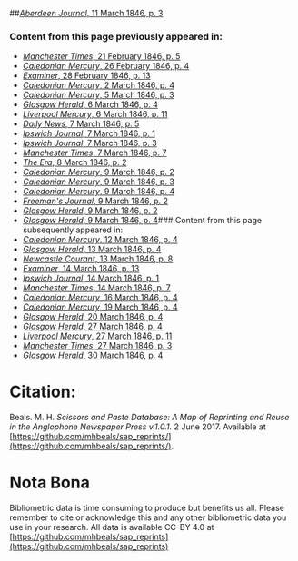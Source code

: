 ##[*Aberdeen Journal*, 11 March 1846, p. 3](https://mhbeals.github.io/sap_html/Aberdeen-Journal/Aberdeen-Journal-11-March-1846-p-3)

### Content from this page previously appeared in:
+ [*Manchester Times*, 21 February 1846, p. 5](https://mhbeals.github.io/sap_html/Manchester-Times/Manchester-Times-21-February-1846-p-5)
+ [*Caledonian Mercury*, 26 February 1846, p. 4](https://mhbeals.github.io/sap_html/Caledonian-Mercury/Caledonian-Mercury-26-February-1846-p-4)
+ [*Examiner*, 28 February 1846, p. 13](https://mhbeals.github.io/sap_html/Examiner/Examiner-28-February-1846-p-13)
+ [*Caledonian Mercury*, 2 March 1846, p. 4](https://mhbeals.github.io/sap_html/Caledonian-Mercury/Caledonian-Mercury-2-March-1846-p-4)
+ [*Caledonian Mercury*, 5 March 1846, p. 3](https://mhbeals.github.io/sap_html/Caledonian-Mercury/Caledonian-Mercury-5-March-1846-p-3)
+ [*Glasgow Herald*, 6 March 1846, p. 4](https://mhbeals.github.io/sap_html/Glasgow-Herald/Glasgow-Herald-6-March-1846-p-4)
+ [*Liverpool Mercury*, 6 March 1846, p. 11](https://mhbeals.github.io/sap_html/Liverpool-Mercury/Liverpool-Mercury-6-March-1846-p-11)
+ [*Daily News*, 7 March 1846, p. 5](https://mhbeals.github.io/sap_html/Daily-News/Daily-News-7-March-1846-p-5)
+ [*Ipswich Journal*, 7 March 1846, p. 1](https://mhbeals.github.io/sap_html/Ipswich-Journal/Ipswich-Journal-7-March-1846-p-1)
+ [*Ipswich Journal*, 7 March 1846, p. 3](https://mhbeals.github.io/sap_html/Ipswich-Journal/Ipswich-Journal-7-March-1846-p-3)
+ [*Manchester Times*, 7 March 1846, p. 7](https://mhbeals.github.io/sap_html/Manchester-Times/Manchester-Times-7-March-1846-p-7)
+ [*The Era*, 8 March 1846, p. 2](https://mhbeals.github.io/sap_html/The-Era/The-Era-8-March-1846-p-2)
+ [*Caledonian Mercury*, 9 March 1846, p. 2](https://mhbeals.github.io/sap_html/Caledonian-Mercury/Caledonian-Mercury-9-March-1846-p-2)
+ [*Caledonian Mercury*, 9 March 1846, p. 3](https://mhbeals.github.io/sap_html/Caledonian-Mercury/Caledonian-Mercury-9-March-1846-p-3)
+ [*Caledonian Mercury*, 9 March 1846, p. 4](https://mhbeals.github.io/sap_html/Caledonian-Mercury/Caledonian-Mercury-9-March-1846-p-4)
+ [*Freeman's Journal*, 9 March 1846, p. 2](https://mhbeals.github.io/sap_html/Freeman's-Journal/Freeman's-Journal-9-March-1846-p-2)
+ [*Glasgow Herald*, 9 March 1846, p. 2](https://mhbeals.github.io/sap_html/Glasgow-Herald/Glasgow-Herald-9-March-1846-p-2)
+ [*Glasgow Herald*, 9 March 1846, p. 4](https://mhbeals.github.io/sap_html/Glasgow-Herald/Glasgow-Herald-9-March-1846-p-4)### Content from this page subsequently appeared in:
+ [*Caledonian Mercury*, 12 March 1846, p. 4](https://mhbeals.github.io/sap_html/Caledonian-Mercury/Caledonian-Mercury-12-March-1846-p-4)
+ [*Glasgow Herald*, 13 March 1846, p. 4](https://mhbeals.github.io/sap_html/Glasgow-Herald/Glasgow-Herald-13-March-1846-p-4)
+ [*Newcastle Courant*, 13 March 1846, p. 8](https://mhbeals.github.io/sap_html/Newcastle-Courant/Newcastle-Courant-13-March-1846-p-8)
+ [*Examiner*, 14 March 1846, p. 13](https://mhbeals.github.io/sap_html/Examiner/Examiner-14-March-1846-p-13)
+ [*Ipswich Journal*, 14 March 1846, p. 1](https://mhbeals.github.io/sap_html/Ipswich-Journal/Ipswich-Journal-14-March-1846-p-1)
+ [*Manchester Times*, 14 March 1846, p. 7](https://mhbeals.github.io/sap_html/Manchester-Times/Manchester-Times-14-March-1846-p-7)
+ [*Caledonian Mercury*, 16 March 1846, p. 4](https://mhbeals.github.io/sap_html/Caledonian-Mercury/Caledonian-Mercury-16-March-1846-p-4)
+ [*Caledonian Mercury*, 19 March 1846, p. 4](https://mhbeals.github.io/sap_html/Caledonian-Mercury/Caledonian-Mercury-19-March-1846-p-4)
+ [*Glasgow Herald*, 20 March 1846, p. 4](https://mhbeals.github.io/sap_html/Glasgow-Herald/Glasgow-Herald-20-March-1846-p-4)
+ [*Glasgow Herald*, 27 March 1846, p. 4](https://mhbeals.github.io/sap_html/Glasgow-Herald/Glasgow-Herald-27-March-1846-p-4)
+ [*Liverpool Mercury*, 27 March 1846, p. 11](https://mhbeals.github.io/sap_html/Liverpool-Mercury/Liverpool-Mercury-27-March-1846-p-11)
+ [*Manchester Times*, 27 March 1846, p. 3](https://mhbeals.github.io/sap_html/Manchester-Times/Manchester-Times-27-March-1846-p-3)
+ [*Glasgow Herald*, 30 March 1846, p. 4](https://mhbeals.github.io/sap_html/Glasgow-Herald/Glasgow-Herald-30-March-1846-p-4)
                    
# Citation: 

Beals. M. H. *Scissors and Paste Database: A Map of Reprinting and Reuse in the Anglophone Newspaper Press v.1.0.1.* 2 June 2017. Available at [https://github.com/mhbeals/sap_reprints/](https://github.com/mhbeals/sap_reprints/). 
                    
# Nota Bona

Bibliometric data is time consuming to produce but benefits us all. Please remember to cite or acknowledge this and any other bibliometric data you use in your research. All data is available CC-BY 4.0 at [https://github.com/mhbeals/sap_reprints](https://github.com/mhbeals/sap_reprints)